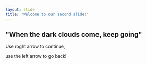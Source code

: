 ```yaml
---
layout: slide
title: "Welcome to our second slide!"
---
```

"When the dark clouds come, keep going"
---
Use roght arrow to continue,

use the left arrow to go back!
